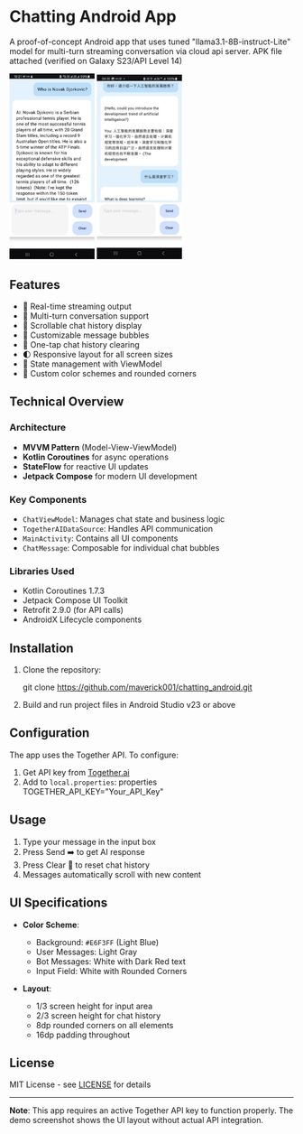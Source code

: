 # Chatting Android App

A proof-of-concept Android app that uses tuned "llama3.1-8B-instruct-Lite" model for multi-turn streaming conversation via cloud api server. APK file attached (verified on Galaxy S23/API Level 14)

<p align="left">
  <img src="./screenshot.jpg" alt="App Screenshot" width="30%" />
  <img src="./screenshot1.jpg" alt="App Screenshot 2" width="30%" />
</p>

## Features

- 🚀 Real-time streaming output
- 💬 Multi-turn conversation support
- 📜 Scrollable chat history display
- 🎨 Customizable message bubbles
- 🧹 One-tap chat history clearing
- 🌓 Responsive layout for all screen sizes
- 🔄 State management with ViewModel
- 🌈 Custom color schemes and rounded corners

## Technical Overview

### Architecture
- **MVVM Pattern** (Model-View-ViewModel)
- **Kotlin Coroutines** for async operations
- **StateFlow** for reactive UI updates
- **Jetpack Compose** for modern UI development

### Key Components
- `ChatViewModel`: Manages chat state and business logic
- `TogetherAIDataSource`: Handles API communication
- `MainActivity`: Contains all UI components
- `ChatMessage`: Composable for individual chat bubbles

### Libraries Used
- Kotlin Coroutines 1.7.3
- Jetpack Compose UI Toolkit
- Retrofit 2.9.0 (for API calls)
- AndroidX Lifecycle components

## Installation

1. Clone the repository:

    git clone https://github.com/maverick001/chatting_android.git



2. Build and run project files in Android Studio v23 or above


## Configuration

The app uses the Together API. To configure:

1. Get API key from [Together.ai](https://together.ai)
2. Add to `local.properties`:
properties
TOGETHER_API_KEY="Your_API_Key"



## Usage

1. Type your message in the input box
2. Press Send ➡️ to get AI response
3. Press Clear 🧹 to reset chat history
4. Messages automatically scroll with new content


## UI Specifications

- **Color Scheme**:
  - Background: `#E6F3FF` (Light Blue)
  - User Messages: Light Gray
  - Bot Messages: White with Dark Red text
  - Input Field: White with Rounded Corners

- **Layout**:
  - 1/3 screen height for input area
  - 2/3 screen height for chat history
  - 8dp rounded corners on all elements
  - 16dp padding throughout

## License

MIT License - see [LICENSE](LICENSE) for details

---

**Note**: This app requires an active Together API key to function properly. The demo screenshot shows the UI layout without actual API integration.